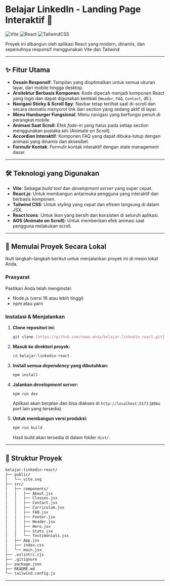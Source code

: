# Belajar LinkedIn - Landing Page Interaktif 🚀

![Vite](https://img.shields.io/badge/vite-%23646CFF.svg?style=for-the-badge&logo=vite&logoColor=white) ![React](https://img.shields.io/badge/react-%2320232a.svg?style=for-the-badge&logo=react&logoColor=%2361DAFB) ![TailwindCSS](https://img.shields.io/badge/tailwindcss-%2338B2AC.svg?style=for-the-badge&logo=tailwind-css&logoColor=white)

Proyek ini dibangun oleh aplikasi React yang modern, dinamis, dan sepenuhnya responsif menggunakan Vite dan Tailwind

---

## ✨ Fitur Utama

-   **Desain Responsif**: Tampilan yang dioptimalkan untuk semua ukuran layar, dari mobile hingga desktop.
-   **Arsitektur Berbasis Komponen**: Kode dipecah menjadi komponen React yang logis dan dapat digunakan kembali (`Header`, `FAQ`, `Contact`, dll.).
-   **Navigasi Sticky & Scroll Spy**: Navbar tetap terlihat saat di-scroll dan secara otomatis menyorot link dari section yang sedang aktif di layar.
-   **Menu Hamburger Fungsional**: Menu navigasi yang berfungsi penuh di perangkat mobile.
-   **Animasi Saat Scroll**: Efek *fade-in* yang halus pada setiap section menggunakan pustaka `AOS` (Animate on Scroll).
-   **Accordion Interaktif**: Komponen FAQ yang dapat dibuka-tutup dengan animasi yang dinamis dan aksesibel.
-   **Formulir Kontak**: Formulir kontak interaktif dengan state management dasar.

---

## 🛠️ Teknologi yang Digunakan

-   **Vite**: Sebagai *build tool* dan *development server* yang super cepat.
-   **React.js**: Untuk membangun antarmuka pengguna yang interaktif dan berbasis komponen.
-   **Tailwind CSS**: Untuk *styling* yang cepat dan efisien langsung di dalam JSX.
-   **React Icons**: Untuk ikon yang bersih dan konsisten di seluruh aplikasi.
-   **AOS (Animate on Scroll)**: Untuk memberikan efek animasi saat pengguna melakukan scroll.

---

## 🚀 Memulai Proyek Secara Lokal

Ikuti langkah-langkah berikut untuk menjalankan proyek ini di mesin lokal Anda.

### Prasyarat

Pastikan Anda telah menginstal:
-   Node.js (versi 16 atau lebih tinggi)
-   npm atau yarn

### Instalasi & Menjalankan

1.  **Clone repositori ini:**
    ```bash
    git clone [https://github.com/nama-anda/belajar-linkedin-react.git](https://github.com/nama-anda/belajar-linkedin-react.git)
    ```

2.  **Masuk ke direktori proyek:**
    ```bash
    cd belajar-linkedin-react
    ```

3.  **Install semua *dependency* yang dibutuhkan:**
    ```bash
    npm install
    ```

4.  **Jalankan *development server*:**
    ```bash
    npm run dev
    ```
    Aplikasi akan berjalan dan bisa diakses di `http://localhost:5173` (atau port lain yang tersedia).

5.  **Untuk membangun versi produksi:**
    ```bash
    npm run build
    ```
    Hasil build akan tersedia di dalam folder `dist/`.

---

## 📁 Struktur Proyek
```bash
belajar-linkedin-react/
├── public/
│   └── vite.svg
├── src/
│   ├── components/
│   │   ├── About.jsx
│   │   ├── Classes.jsx
│   │   ├── Contact.jsx
│   │   ├── Curriculum.jsx
│   │   ├── FAQ.jsx
│   │   ├── Footer.jsx
│   │   ├── Header.jsx
│   │   ├── Hero.jsx
│   │   ├── Stats.jsx
│   │   └── Testimonials.jsx
│   ├── App.jsx
│   ├── index.css
│   └── main.jsx
├── .eslintrc.cjs
├── .gitignore
├── package.json
├── README.md
└── tailwind.config.js
```

---
